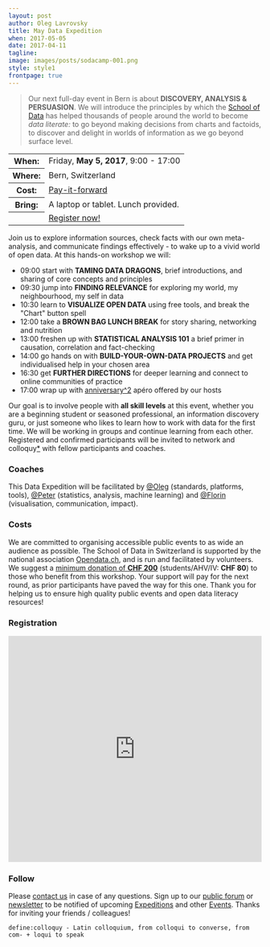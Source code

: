 ```yaml
---
layout: post
author: Oleg Lavrovsky
title: May Data Expedition
when: 2017-05-05
date: 2017-04-11
tagline:
image: images/posts/sodacamp-001.png
style: style1
frontpage: true
---
```


> Our next full-day event in Bern is about **DISCOVERY, ANALYSIS & PERSUASION**. We will introduce the principles by which the [School of Data](http://schoolofdata.org/) has helped thousands of people around the world to become *data literate:* to go beyond making decisions from charts and factoids, to discover and delight in worlds of information as we go beyond surface level.

<table style="background:url(/images/posts/sodacamp-001.png) no-repeat bottom right;background-size:auto 80%">
<tr><th>When:</th><td><span style="background:white">Friday, <b>May 5, 2017</b>, 9:00 - 17:00</span></td></tr>
<tr><th>Where:</th><td><span style="background:white">Bern, Switzerland</span></td></tr>
<tr><th>Cost:</th><td><a style="background:white" href="#costs">Pay-it-forward</a></td></tr>
<tr><th>Bring:</th><td><span style="background:white">A laptop or tablet. Lunch provided.</span></td></tr>
<tr><th></th><td><a href="#register" class="button special" style="margin:2em 0">Register now!</a></td></tr>
</table>

Join us to explore information sources, check facts with our own meta-analysis, and communicate findings effectively - to wake up to a vivid world of open data. At this hands-on workshop we will:

- 09:00 start with **TAMING DATA DRAGONS**, brief introductions, and sharing of core concepts and principles
- 09:30 jump into **FINDING RELEVANCE** for exploring my world, my neighbourhood, my self in data
- 10:30 learn to **VISUALIZE OPEN DATA** using free tools, and break the "Chart" button spell
- 12:00 take a **BROWN BAG LUNCH BREAK** for story sharing, networking and nutrition
- 13:00 freshen up with **STATISTICAL ANALYSIS 101** a brief primer in causation, correlation and fact-checking
- 14:00 go hands on with **BUILD-YOUR-OWN-DATA PROJECTS** and get individualised help in your chosen area
- 16:30 get **FURTHER DIRECTIONS** for deeper learning and connect to online communities of practice
- 17:00 wrap up with [anniversary^2](https://blog.soda.camp/001/) apéro offered by our hosts

Our goal is to involve people with **all skill levels** at this event, whether you are a beginning student or seasoned professional, an information discovery guru, or just someone who likes to learn how to work with data for the first time. We will be working in groups and continue learning from each other. Registered and confirmed participants will be invited to network and colloquy[*](#follow) with fellow participants and coaches.

### Coaches

This Data Expedition will be facilitated by [@Oleg](https://forum.schoolofdata.ch/users/oleg/) (standards, platforms, tools), [@Peter](https://www.researchgate.net/profile/Peter_Pearman) (statistics, analysis, machine learning) and [@Florin](https://www.globalshapers.org/shapers/florin-hasler) (visualisation, communication, impact).

<a name="costs"></a>

### Costs

We are committed to organising accessible public events to as wide an audience as possible. The School of Data in Switzerland is supported by the national association [Opendata.ch](http://opendata.ch), and is run and facilitated by volunteers. We suggest a [minimum donation of **CHF 200**](http://opendata.ch/spenden) (students/AHV/IV: **CHF 80**) to those who benefit from this workshop. Your support will pay for the next round, as prior participants have paved the way for this one. Thank you for helping us to ensure high quality public events and open data literacy resources!

<a name="register"></a>

### Registration

<script src="https://cdn.weemss.com/compiled/js/integration-embed.js?v76.8"></script><iframe src="https://event.gg/6088/form/6082" id="weemss_integration_6082" frameBorder="0" width="100%" height="450" scrolling="no"></iframe>

<a name="follow"></a>

### Follow

Please [contact us](https://schoolofdata-ch.github.io/#contact) in case of any questions. Sign up to our [public forum](https://forum.schoolofdata.ch) or [newsletter](http://tinyletter.com/schoolofdata-ch) to be notified of upcoming [Expeditions](https://forum.schoolofdata.ch/c/expeditions) and other [Events](https://forum.schoolofdata.ch/c/events). Thanks for inviting your friends / colleagues!

```
define:colloquy - Latin colloquium, from colloqui to converse, from com- + loqui to speak
```
